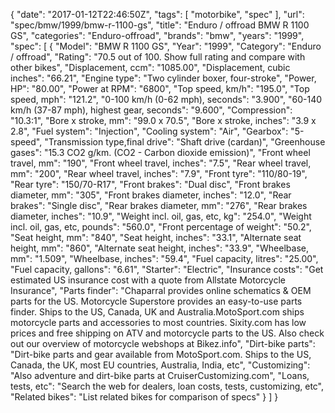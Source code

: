 {
    "date": "2017-01-12T22:46:50Z",
    "tags": [
        "motorbike",
        "spec"
    ],
    "url": "spec\/bmw\/1999\/bmw-r-1100-gs",
    "title": "Enduro \/ offroad BMW R 1100 GS",
    "categories": "Enduro-offroad",
    "brands": "bmw",
    "years": "1999",
    "spec": [
        {
            "Model": "BMW R 1100 GS",
            "Year": "1999",
            "Category": "Enduro \/ offroad",
            "Rating": "70.5 out of 100. Show full rating and compare with other bikes",
            "Displacement, ccm": "1085.00",
            "Displacement, cubic inches": "66.21",
            "Engine type": "Two cylinder boxer, four-stroke",
            "Power, HP": "80.00",
            "Power at RPM": "6800",
            "Top speed, km\/h": "195.0",
            "Top speed, mph": "121.2",
            "0-100 km\/h (0-62 mph), seconds": "3.900",
            "60-140 km\/h (37-87 mph), highest gear, seconds": "9.600",
            "Compression": "10.3:1",
            "Bore x stroke, mm": "99.0 x 70.5",
            "Bore x stroke, inches": "3.9 x 2.8",
            "Fuel system": "Injection",
            "Cooling system": "Air",
            "Gearbox": "5-speed",
            "Transmission type,final drive": "Shaft drive (cardan)",
            "Greenhouse gases": "15.3 CO2 g\/km. (CO2 - Carbon dioxide emission)",
            "Front wheel travel, mm": "190",
            "Front wheel travel, inches": "7.5",
            "Rear wheel travel, mm": "200",
            "Rear wheel travel, inches": "7.9",
            "Front tyre": "110\/80-19",
            "Rear tyre": "150\/70-R17",
            "Front brakes": "Dual disc",
            "Front brakes diameter, mm": "305",
            "Front brakes diameter, inches": "12.0",
            "Rear brakes": "Single disc",
            "Rear brakes diameter, mm": "276",
            "Rear brakes diameter, inches": "10.9",
            "Weight incl. oil, gas, etc, kg": "254.0",
            "Weight incl. oil, gas, etc, pounds": "560.0",
            "Front percentage of weight": "50.2",
            "Seat height, mm": "840",
            "Seat height, inches": "33.1",
            "Alternate seat height, mm": "860",
            "Alternate seat height, inches": "33.9",
            "Wheelbase, mm": "1.509",
            "Wheelbase, inches": "59.4",
            "Fuel capacity, litres": "25.00",
            "Fuel capacity, gallons": "6.61",
            "Starter": "Electric",
            "Insurance costs": "Get estimated US insurance cost with a quote from Allstate Motorcycle Insurance",
            "Parts finder": "Chaparral provides online schematics & OEM parts for the US.   Motorcycle Superstore provides an easy-to-use parts finder. Ships to the US, Canada, UK and Australia.MotoSport.com ships motorcycle parts and accessories to most countries.    Sixity.com has low prices and free shipping on ATV and motorcycle parts to the US. Also check out our overview of motorcycle webshops at Bikez.info",
            "Dirt-bike parts": "Dirt-bike parts and gear available from MotoSport.com. Ships to the US, Canada, the UK, most EU countries, Australia, India, etc",
            "Customizing": "Also adventure and dirt-bike parts at CruiserCustomizing.com",
            "Loans, tests, etc": "Search the web for dealers, loan costs, tests, customizing, etc",
            "Related bikes": "List related bikes for comparison of specs"
        }
    ]
}